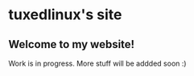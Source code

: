 # tuxedlinux's site
## Welcome to my website!

Work is in progress. More stuff will be addded soon :)
